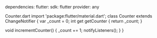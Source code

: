 dependencies:
  flutter:
    sdk: flutter
  provider: any
  

Counter.dart
import 'package:flutter/material.dart';
class Counter extends ChangeNotifier {
  var _count = 0;
  int get getCounter {
    return _count;
  }

  void incrementCounter() {
    _count += 1;
    notifyListeners();
  }
}
